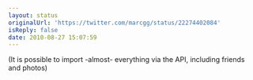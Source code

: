 ```yaml
---
layout: status
originalUrl: 'https://twitter.com/marcgg/status/22274402084'
isReply: false
date: 2010-08-27 15:07:59
---
```


(It is possible to import -almost- everything via the API, including friends and photos)
